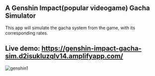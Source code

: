 ## A Genshin Impact(popular videogame) Gacha Simulator

This app will simulate the gacha system from the game, with its corresponding rates.

## Live demo: https://genshin-impact-gacha-sim.d2isukluzqlv14.amplifyapp.com/

![genshin1](https://user-images.githubusercontent.com/8799412/130685773-a21227dc-0233-4ec9-8599-0720b46e13f9.png)
